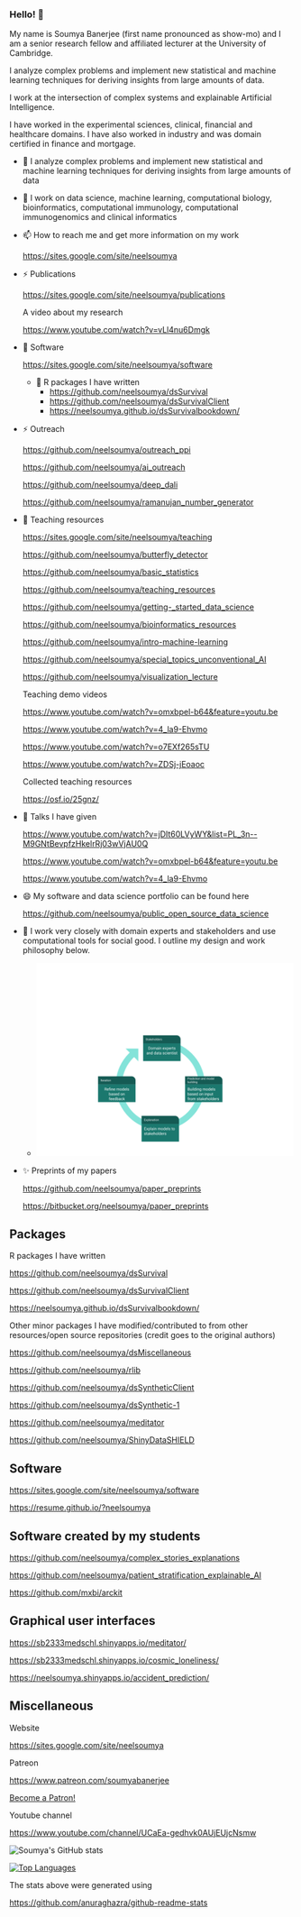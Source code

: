 ### Hello! 👋

My name is Soumya Banerjee (first name pronounced as show-mo) and I am a senior research fellow and affiliated lecturer at the University of Cambridge.

I analyze complex problems and implement new statistical and machine learning techniques for deriving insights from large amounts of data.

I work at the intersection of complex systems and explainable Artificial Intelligence.


I have worked in the experimental sciences, clinical, financial and healthcare domains. I have also worked in industry and was domain certified in finance and mortgage.


- 🔭 I analyze complex problems and implement new statistical and machine learning techniques for deriving insights from large amounts of data

- 🌱 I work on data science, machine learning, computational biology, bioinformatics, computational immunology, computational immunogenomics and clinical informatics

- 📫 How to reach me and get more information on my work

     https://sites.google.com/site/neelsoumya
     
- ⚡  Publications

     https://sites.google.com/site/neelsoumya/publications
     
     A video about my research
     
     https://www.youtube.com/watch?v=vLl4nu6Dmgk
     
- 🌱 Software

     https://sites.google.com/site/neelsoumya/software

     - 💬 R packages I have written
          - https://github.com/neelsoumya/dsSurvival
          - https://github.com/neelsoumya/dsSurvivalClient
          - https://neelsoumya.github.io/dsSurvivalbookdown/


- ⚡ Outreach

     https://github.com/neelsoumya/outreach_ppi
     
     https://github.com/neelsoumya/ai_outreach
     
     https://github.com/neelsoumya/deep_dali
     
     https://github.com/neelsoumya/ramanujan_number_generator


- 💬 Teaching resources

     https://sites.google.com/site/neelsoumya/teaching
     
     https://github.com/neelsoumya/butterfly_detector
     
     https://github.com/neelsoumya/basic_statistics
     
     https://github.com/neelsoumya/teaching_resources
     
     https://github.com/neelsoumya/getting-_started_data_science
     
     https://github.com/neelsoumya/bioinformatics_resources
     
     https://github.com/neelsoumya/intro-machine-learning
     
     https://github.com/neelsoumya/special_topics_unconventional_AI

     https://github.com/neelsoumya/visualization_lecture
     
     Teaching demo videos 
     
     https://www.youtube.com/watch?v=omxbpel-b64&feature=youtu.be
     
     https://www.youtube.com/watch?v=4_la9-Ehvmo
     
     https://www.youtube.com/watch?v=o7EXf265sTU
     
     https://www.youtube.com/watch?v=ZDSj-jEoaoc
     
     Collected teaching resources
     
     https://osf.io/25gnz/
     
- 💬 Talks I have given

     https://www.youtube.com/watch?v=jDIt60LVyWY&list=PL_3n--M9GNtBevpfzHkelrRj03wVjAU0Q
     
     https://www.youtube.com/watch?v=omxbpel-b64&feature=youtu.be
     
     https://www.youtube.com/watch?v=4_la9-Ehvmo
     


- 😄 My software and data science portfolio can be found here
     
     https://github.com/neelsoumya/public_open_source_data_science


- 👯 I work very closely with domain experts and stakeholders and use computational tools for social good. I outline my design and work philosophy below.     

     * ![data science philosophy](research_philosophy.png)

     
- ✨ Preprints of my papers

     https://github.com/neelsoumya/paper_preprints
     
     https://bitbucket.org/neelsoumya/paper_preprints
     
     
## Packages

R packages I have written

 https://github.com/neelsoumya/dsSurvival
 
 https://github.com/neelsoumya/dsSurvivalClient
 
 https://neelsoumya.github.io/dsSurvivalbookdown/


Other minor packages I have modified/contributed to from other resources/open source repositories (credit goes to the original authors)

 https://github.com/neelsoumya/dsMiscellaneous
 
 https://github.com/neelsoumya/rlib

 https://github.com/neelsoumya/dsSyntheticClient
 
 https://github.com/neelsoumya/dsSynthetic-1

 https://github.com/neelsoumya/meditator

 https://github.com/neelsoumya/ShinyDataSHIELD


## Software

https://sites.google.com/site/neelsoumya/software

https://resume.github.io/?neelsoumya

## Software created by my students

https://github.com/neelsoumya/complex_stories_explanations

https://github.com/neelsoumya/patient_stratification_explainable_AI

https://github.com/mxbi/arckit

## Graphical user interfaces

https://sb2333medschl.shinyapps.io/meditator/

https://sb2333medschl.shinyapps.io/cosmic_loneliness/

https://neelsoumya.shinyapps.io/accident_prediction/


## Miscellaneous

Website

https://sites.google.com/site/neelsoumya

Patreon

https://www.patreon.com/soumyabanerjee

<a href="https://www.patreon.com/bePatron?u=75312474" data-patreon-widget-type="become-patron-button">Become a Patron!</a><script async src="https://c6.patreon.com/becomePatronButton.bundle.js"></script>

Youtube channel

https://www.youtube.com/channel/UCaEa-gedhvk0AUjEUjcNsmw
     
![Soumya's GitHub stats](https://github-readme-stats.vercel.app/api?username=neelsoumya&count_private=true&show_icons=true&theme=radical)

[![Top Languages](https://github-readme-stats.vercel.app/api/top-langs/?username=neelsoumya)](https://github.com/neelsoumya/github-readme-stats)

The stats above were generated using

https://github.com/anuraghazra/github-readme-stats



<!--
**neelsoumya/neelsoumya** is a ✨ _special_ ✨ repository because its `README.md` (this file) appears on your GitHub profile.

My name is Soumya Banerjee (first name pronounced as show-mo) and I am a researcher.

I analyze complex problems and implement new statistical and machine learning techniques for deriving insights from large amounts of data.

I have worked in financial and healthcare domains and am domain certified in finance and mortgage.

Here are some ideas to get you started:

- 🔭 I’m currently working on analyzing complex problems and implementing new statistical and machine learning techniques for deriving insights from large amounts of data
- 🌱 I’m currently learning ...
- 👯 I’m looking to collaborate on ...
- 🤔 I’m looking for help with ...
- 💬 Ask me about ...
- ⚡ Fun fact: ...
-->

